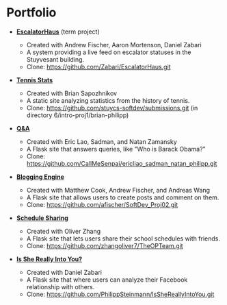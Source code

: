 Portfolio
=========
- [**EscalatorHaus**](https://github.com/Zabari/EscalatorHaus) (term project)
    - Created with Andrew Fischer, Aaron Mortenson, Daniel Zabari
    - A system providing a live feed on escalator statuses in the Stuyvesant building.
    - Clone: https://github.com/Zabari/EscalatorHaus.git
- [**Tennis Stats**](https://github.com/stuycs-softdev/submissions/tree/master/6/intro-proj1/brian-philipp)
    - Created with Brian Sapozhnikov
    - A static site analyzing statistics from the history of tennis.
    - Clone: https://github.com/stuycs-softdev/submissions.git (in directory 6/intro-proj1/brian-philipp)
- [**Q&A**](https://github.com/CallMeSenpai/ericliao_sadman_natan_philipp)
    - Created with Eric Lao, Sadman, and Natan Zamansky
    - A Flask site that answers queries, like "Who is Barack Obama?"
    - Clone: https://github.com/CallMeSenpai/ericliao_sadman_natan_philipp.git

- [**Blogging Engine**](https://github.com/afischer/SoftDev_Proj02)
    - Created with Matthew Cook, Andrew Fischer, and Andreas Wang
    - A Flask site that allows users to create posts and comment on them.
    - Clone: https://github.com/afischer/SoftDev_Proj02.git

- [**Schedule Sharing**](https://github.com/zhangoliver7/TheOPTeam)
    - Created with Oliver Zhang    
    - A Flask site that lets users share their school schedules with friends.
    - Clone: https://github.com/zhangoliver7/TheOPTeam.git

- [**Is She Really Into You?**](https://github.com/PhilippSteinmann/IsSheReallyIntoYou)
    - Created with Daniel Zabari
    - A Flask site that where users can analyze their Facebook relationship with others.
    - Clone: https://github.com/PhilippSteinmann/IsSheReallyIntoYou.git

